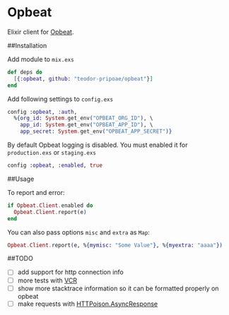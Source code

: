 Opbeat
======

Elixir client for [Opbeat](https://opbeat.com).

##Installation

Add module to `mix.exs`

```elixir
def deps do
  [{:opbeat, github: "teodor-pripoae/opbeat"}]
end
```

Add following settings to `config.exs`

```elixir
config :opbeat, :auth,
  %{org_id: System.get_env("OPBEAT_ORG_ID"), \
    app_id: System.get_env("OPBEAT_APP_ID"), \
    app_secret: System.get_env("OPBEAT_APP_SECRET")}
```

By default Opbeat logging is disabled. You must enabled it for `production.exs` or `staging.exs`

```elixir
config :opbeat, :enabled, true
```

##Usage

To report and error:

```elixir
if Opbeat.Client.enabled do
  Opbeat.Client.report(e)
end
```

You can also pass options `misc` and `extra` as `Map`:

```elixir
Opbeat.Client.report(e, %{mymisc: "Some Value"}, %{myextra: "aaaa"})
```

##TODO

- [ ] add support for http connection info
- [ ] more tests with [VCR](https://github.com/parroty/exvcr)
- [ ] show more stacktrace information so it can be formatted properly on opbeat
- [ ] make requests with [HTTPoison.AsyncResponse](https://github.com/edgurgel/httpoison#async-requests)